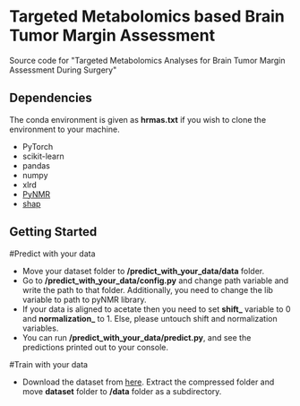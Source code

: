 # Targeted Metabolomics based Brain Tumor Margin Assessment

Source code for "Targeted Metabolomics Analyses for Brain Tumor Margin Assessment During Surgery"

## Dependencies 
The conda environment is given as **hrmas.txt** if you wish to clone the environment to your machine.
- PyTorch
- scikit-learn
- pandas
- numpy
- xlrd
- [PyNMR](https://github.com/bennomeier/pyNMR)
- [shap](https://github.com/slundberg/shap)

## Getting Started 
#Predict with your data
 - Move your dataset folder to **/predict_with_your_data/data** folder.
 - Go to **/predict_with_your_data/config.py** and change path variable and write the path to that folder. Additionally, you need to change the lib variable to path to pyNMR library.
 - If your data is aligned to acetate then you need to set **shift_** variable to 0 and **normalization_** to 1. Else, please untouch shift and normalization variables.
 - You can run **/predict_with_your_data/predict.py**, and see the predictions printed out to your console.


#Train with your data
 - Download the dataset from [here](https://zenodo.org/). Extract the compressed folder and move **dataset** folder to **/data** folder as a subdirectory.
